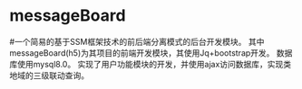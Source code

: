 # messageBoard
#一个简易的基于SSM框架技术的前后端分离模式的后台开发模块。
其中messageBoard(h5)为其项目的前端开发模块，其使用Jq+bootstrap开发。
数据库使用mysql8.0。
实现了用户功能模块的开发，并使用ajax访问数据库，实现类地域的三级联动查询。
